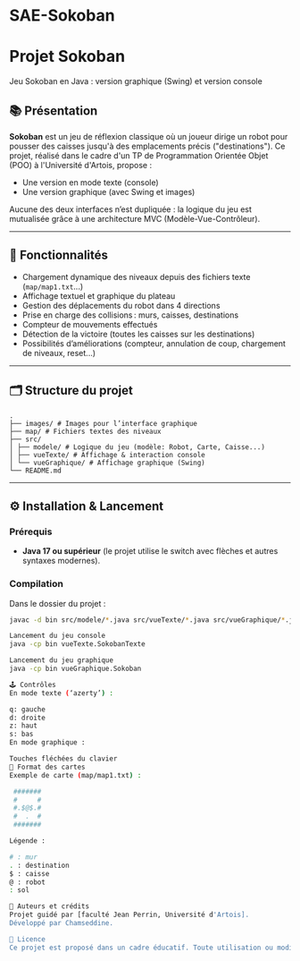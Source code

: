 # SAE-Sokoban

# Projet Sokoban

Jeu Sokoban en Java : version graphique (Swing) et version console


## 📚 Présentation

**Sokoban** est un jeu de réflexion classique où un joueur dirige un robot pour pousser des caisses jusqu'à des emplacements précis ("destinations"). Ce projet, réalisé dans le cadre d'un TP de Programmation Orientée Objet (POO) à l'Université d'Artois, propose :

- Une version en mode texte (console)
- Une version graphique (avec Swing et images)

Aucune des deux interfaces n’est dupliquée : la logique du jeu est mutualisée grâce à une architecture MVC (Modèle-Vue-Contrôleur).

---

## 🚀 Fonctionnalités

- Chargement dynamique des niveaux depuis des fichiers texte (`map/map1.txt`...)
- Affichage textuel et graphique du plateau
- Gestion des déplacements du robot dans 4 directions
- Prise en charge des collisions : murs, caisses, destinations
- Compteur de mouvements effectués
- Détection de la victoire (toutes les caisses sur les destinations)
- Possibilités d’améliorations (compteur, annulation de coup, chargement de niveaux, reset...)

---

## 🗂️ Structure du projet
```
.
├── images/ # Images pour l’interface graphique
├── map/ # Fichiers textes des niveaux
├── src/
│ ├── modele/ # Logique du jeu (modèle: Robot, Carte, Caisse...)
│ ├── vueTexte/ # Affichage & interaction console
│ └── vueGraphique/ # Affichage graphique (Swing)
└── README.md
```
---

## ⚙️ Installation & Lancement

### Prérequis

- **Java 17 ou supérieur** (le projet utilise le switch avec flèches et autres syntaxes modernes).

### Compilation

Dans le dossier du projet :

```bash
javac -d bin src/modele/*.java src/vueTexte/*.java src/vueGraphique/*.java

Lancement du jeu console
java -cp bin vueTexte.SokobanTexte

Lancement du jeu graphique
java -cp bin vueGraphique.Sokoban

🕹️ Contrôles
En mode texte (‘azerty’) :

q: gauche
d: droite
z: haut
s: bas
En mode graphique :

Touches fléchées du clavier
📄 Format des cartes
Exemple de carte (map/map1.txt) :

 #######
 #     #
 #.$@$.#
 #  .  #
 #######

Légende :

# : mur
. : destination
$ : caisse
@ : robot
: sol

🙋️ Auteurs et crédits
Projet guidé par [faculté Jean Perrin, Université d'Artois].
Développé par Chamseddine.

📃 Licence
Ce projet est proposé dans un cadre éducatif. Toute utilisation ou modification est permise à des fins pédagogiques.
